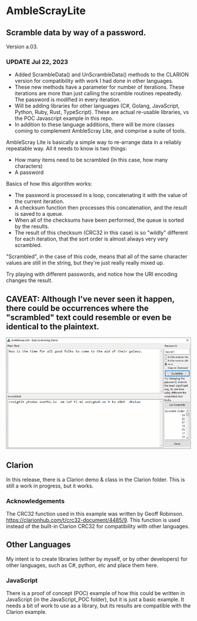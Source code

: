 # AmbleScrayLite
## Scramble data by way of a password.

Version a.03.

### UPDATE Jul 22, 2023 
- Added ScrambleData() and UnScrambleData() methods to the CLARION version for compatibility with work I had done in other languages. 
- These new methods have a parameter for number of iterations. These iterations are more than just calling the scramble routines repeatedly. The password is modified in every iteration.
- Will be adding libraries for other languages (C#, Golang, JavaScript, Python, Ruby, Rust, TypeScript). These are actual re-usable libraries, vs the POC Javascript example in this repo.
- In addition to these language additions, there will be more classes coming to complement AmbleScray Lite, and comprise a suite of tools.

AmbleScray Lite is basically a simple way to re-arrange data in a reliably repeatable way. All it needs to know is two things: 
- How many items need to be scrambled (in this case, how many characters)
- A password  

Basics of how this algorithm works:
- The password is processed in a loop, concatenating it with the value of the current iteration. 
- A checksum function then processes this concatenation, and the result is saved to a queue.
- When all of the checksums have been performed, the queue is sorted by the results.
- The result of this checksum (CRC32 in this case) is so "wildly" different for each iteration, that the sort order is almost always very very scrambled.

"Scrambled", in the case of this code, means that all of the same character values are still in the string, but they're just really really mixed up. 

Try playing with different passwords, and notice how the URI encoding changes the result.

## CAVEAT: Although I've never seen it happen, there could be occurrences where the "scrambled" text could resemble or even be identical to the plaintext. 

![ScreenShot](./Images/AmbleScray.gif)

## Clarion

In this release, there is a Clarion demo & class in the Clarion folder. This is still a work in progress, but it works.

### Acknowledgements

The CRC32 function used in this example was written by Geoff Robinson. https://clarionhub.com/t/crc32-document/4485/9. This function is used instead of the built-in Clarion CRC32 for compatibility with other languages.

## Other Languages

My intent is to create libraries (either by myself, or by other developers) for other languages, such as C#, python, etc and place them here.

### JavaScript

There is a proof of concept (POC) example of how this could be written in JavaScript (in the JavaScript_POC folder), but it is just a basic example. It needs a bit of work to use as a library, but its results are compatible with the Clarion example. 
